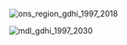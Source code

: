 ![ons_region_gdhi_1997_2018](https://user-images.githubusercontent.com/79040885/133469798-60424165-b484-4a1b-9412-27b117d0110d.png)

![mdl_gdhi_1997_2030](https://user-images.githubusercontent.com/79040885/133892192-3e7854de-8a31-4c9b-8615-1dab8873e04c.png)
